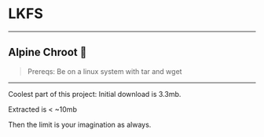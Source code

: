 # LKFS
----

## Alpine Chroot 👻 

> Prereqs: Be on a linux system with tar and wget

----

Coolest part of this project: Initial download is 3.3mb.

Extracted is < ~10mb

Then the limit is your imagination as always. 
